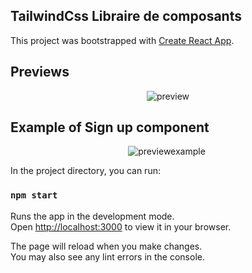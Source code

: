 ## TailwindCss Libraire de composants

This project was bootstrapped with [Create React App](https://github.com/facebook/create-react-app).

## Previews
<p align="center">
<img src="https://ideptico.sirv.com/CleanShot%202022-12-12%20at%2022.13.48%402x.png" alt="preview" />
</p>

## Example of Sign up component
<p align="center">
<img src="https://ideptico.sirv.com/CleanShot%202022-12-12%20at%2022.20.13%402x.png"  alt="previewexample" />
<img src="https://ideptico.sirv.com/CleanShot%202022-12-12%20at%2022.24.04%402x.png"  alt="" />
</p>

In the project directory, you can run:
### `npm start`

Runs the app in the development mode.\
Open [http://localhost:3000](http://localhost:3000) to view it in your browser.

The page will reload when you make changes.\
You may also see any lint errors in the console.
